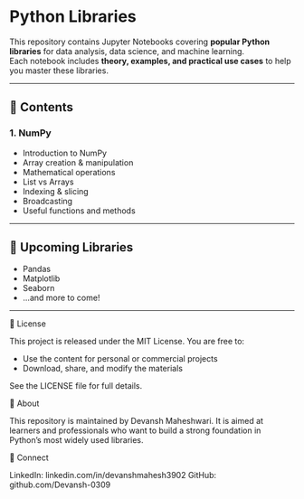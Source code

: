 # Python Libraries

This repository contains Jupyter Notebooks covering **popular Python libraries** for data analysis, data science, and machine learning.  
Each notebook includes **theory, examples, and practical use cases** to help you master these libraries.

---

## 📂 Contents

### 1. NumPy
- Introduction to NumPy
- Array creation & manipulation
- Mathematical operations
- List vs Arrays
- Indexing & slicing
- Broadcasting
- Useful functions and methods

---

## 📌 Upcoming Libraries
- Pandas
- Matplotlib
- Seaborn
- ...and more to come!

---

📜 License

This project is released under the MIT License.
You are free to:

- Use the content for personal or commercial projects
- Download, share, and modify the materials

See the LICENSE file for full details.

📢 About

This repository is maintained by Devansh Maheshwari.
It is aimed at learners and professionals who want to build a strong foundation in Python’s most widely used libraries.

🔗 Connect

LinkedIn: linkedin.com/in/devanshmahesh3902
GitHub: github.com/Devansh-0309
